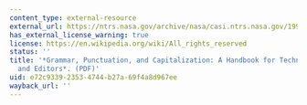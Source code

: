 ```yaml
---
content_type: external-resource
external_url: https://ntrs.nasa.gov/archive/nasa/casi.ntrs.nasa.gov/19900017394.pdf
has_external_license_warning: true
license: https://en.wikipedia.org/wiki/All_rights_reserved
status: ''
title: '*Grammar, Punctuation, and Capitalization: A Handbook for Technical Writers
  and Editors*. (PDF)'
uid: e72c9339-2353-4744-b27a-69f4a8d967ee
wayback_url: ''
---
```

